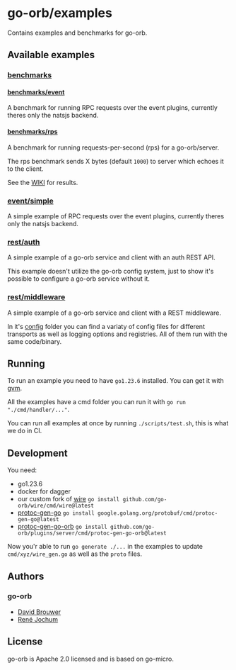 # go-orb/examples

Contains examples and benchmarks for go-orb.

## Available examples

### [benchmarks](benchmarks/)

#### [benchmarks/event](benchmarks/event)

A benchmark for running RPC requests over the event plugins, currently theres only the natsjs backend.

#### [benchmarks/rps](benchmarks/rps)

A benchmark for running requests-per-second (rps) for a go-orb/server.

The rps benchmark sends X bytes (default `1000`) to server which echoes it to the client.

See the [WIKI](https://github.com/go-orb/go-orb/wiki/RPC-Benchmarks) for results.

### [event/simple](event/simple)

A simple example of RPC requests over the event plugins, currently theres only the natsjs backend.

### [rest/auth](rest/auth)

A simple example of a go-orb service and client with an auth REST API.

This example doesn't utilize the go-orb config system, just to show it's possible to configure a go-orb service without it.

### [rest/middleware](rest/middleware)

A simple example of a go-orb service and client with a REST middleware.

In it's [config](rest/middleware/config) folder you can find a variaty of config files for different transports as well as logging options and registries. All of them run with the same code/binary.

## Running

To run an example you need to have `go1.23.6` installed. You can get it with [gvm](https://github.com/moovweb/gvm).

All the examples have a cmd folder you can run it with `go run "./cmd/handler/..."`.

You can run all examples at once by running `./scripts/test.sh`, this is what we do in CI.

## Development

You need:
- go1.23.6
- docker for dagger
- our custom fork of [wire](https://github.com/go-orb/wire) `go install github.com/go-orb/wire/cmd/wire@latest`
- [protoc-gen-go](https://protobuf.dev/reference/go/go-generated/) `go install google.golang.org/protobuf/cmd/protoc-gen-go@latest`
- [protoc-gen-go-orb](https://github.com/go-orb/plugins/server/cmd/protoc-gen-go-orb) `go install github.com/go-orb/plugins/server/cmd/protoc-gen-go-orb@latest`

Now you'r able to run `go generate ./...` in the examples to update `cmd/xyz/wire_gen.go` as well as the `proto` files.

## Authors

### go-orb

- [David Brouwer](https://github.com/Davincible)
- [René Jochum](https://github.com/jochumdev)

## License

go-orb is Apache 2.0 licensed and is based on go-micro.